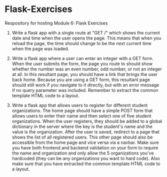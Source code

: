 # Flask-Exercises
 Respository for hosting Module 6: Flask Exercises

1. Write a flask app with a single route at "GET /" which shows the current date and time when the user opens the page. This means that when you reload the page, the time should change to be the next current time when the page was loaded.

2. Write a flask app where a user can enter an integer with a GET form. When the user submits the form, the page you route to should show whether the number was an even number, odd number, or not an integer at all. In this resultant page, you should have a link that brings the user back home. Because you are using a GET form, this resultant page should still work if you navigate to it directly, but with an error message if no query parameter was included. Remember to extract the common template HTML code to a layout.


3. Write a flask app that allows users to register for different student organizations. The home page should have a simple POST form that allows users to enter their name and then select one of five student organizations. When the user registers, they should be added to a global dictionary in the server where the key is the student's name and the value is the organization. After the user is saved, redirect to a page that shows the list of all registered users. This other page should also be accessible from the home page and vice versa via a navbar. Make sure you have both frontend and backend validation on your form to require the name and organization and only allow the 5 organizations you've hardcoded (they can be any organizations you want to hard code). Also make sure that you have extracted the common template HTML code to a layout.
